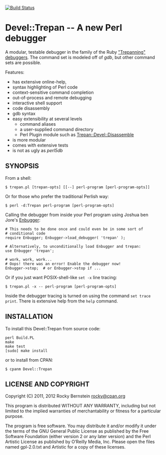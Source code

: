 [![Build Status](https://travis-ci.org/rocky/Perl-Devel-Trepan.png)](https://travis-ci.org/rocky/Perl-Devel_Trepan)

Devel::Trepan -- A new Perl debugger
====================================

A modular, testable debugger in the family of the Ruby ["Trepanning"](https://github.com/rocky/rb-trepanning/wiki) [debuggers](https://github.com/rocky/rb-trepanning/wiki). The command set is modeled off of _gdb_, but other command sets are possible.

Features:
* has extensive online-help,
* syntax highlighting of Perl code
* context-sensitive command completion
* out-of-process and remote debugging
* interactive shell support
* code disassembly
* gdb syntax
* easy extensibility at several levels
    * command aliases
    * a user-supplied command directory
    * Perl Plugin module such as [Trepan::Devel::Disassemble](https://github.com/rocky/Perl-Devel-Trepan-Disassemble)
* is more modular
* comes with extensive tests
* is not as ugly as _perl5db_

SYNOPSIS
--------

From a shell:

    $ trepan.pl [trepan-opts] [[--] perl-program [perl-program-opts]]

Or for those who prefer the traditional Perlish way:

    $ perl -d:Trepan perl-program [perl-program-opts]

Calling the debugger from inside your Perl program using Joshua ben
Jore's [Enbugger](http://search.cpan.org/~jjore/Enbugger/):

    # This needs to be done once and could even be in some sort of
    # conditional code
    require Enbugger; Enbugger->load_debugger( 'trepan' );

    # Alternatively, to unconditionally load Enbugger and trepan:
    use Enbugger 'trepan';

    # work, work, work...
    # Oops! there was an error! Enable the debugger now!
    Enbugger->stop;  # or Enbugger->stop if ...

Or if you just want POSIX-shell-like `set -x` line tracing:

    $ trepan.pl -x -- perl-program [perl-program-opts]

Inside the debugger tracing is turned on using the command `set trace print`.
There is extensive help from the `help` command.


INSTALLATION
------------

To install this Devel::Trepan from source code:

    perl Build.PL
    make
    make test
    [sudo] make install

or to install from CPAN:

    $ cpanm Devel::Trepan


LICENSE AND COPYRIGHT
---------------------

Copyright (C) 2011, 2012 Rocky Bernstein <rocky@cpan.org>

This program is distributed WITHOUT ANY WARRANTY, including but not
limited to the implied warranties of merchantability or fitness for a
particular purpose.

The program is free software. You may distribute it and/or modify it
under the terms of the GNU General Public License as published by the
Free Software Foundation (either version 2 or any later version) and
the Perl Artistic License as published by O’Reilly Media, Inc. Please
open the files named gpl-2.0.txt and Artistic for a copy of these
licenses.
